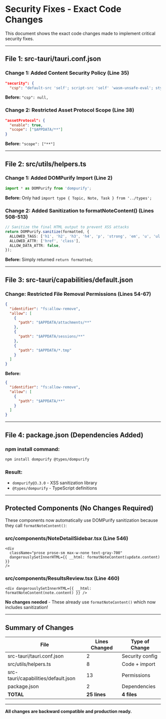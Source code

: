 # Security Fixes - Exact Code Changes

This document shows the exact code changes made to implement critical security fixes.

---

## File 1: src-tauri/tauri.conf.json

### Change 1: Added Content Security Policy (Line 35)

```json
"security": {
  "csp": "default-src 'self'; script-src 'self' 'wasm-unsafe-eval'; style-src 'self' 'unsafe-inline'; img-src 'self' data: https:; connect-src 'self' https://api.openai.com https://api.anthropic.com; font-src 'self';",
```

**Before:** `"csp": null,`

### Change 2: Restricted Asset Protocol Scope (Line 38)

```json
"assetProtocol": {
  "enable": true,
  "scope": ["$APPDATA/**"]
}
```

**Before:** `"scope": ["**"]`

---

## File 2: src/utils/helpers.ts

### Change 1: Added DOMPurify Import (Line 2)

```typescript
import * as DOMPurify from 'dompurify';
```

**Before:** Only had `import type { Topic, Note, Task } from '../types';`

### Change 2: Added Sanitization to formatNoteContent() (Lines 508-513)

```typescript
// Sanitize the final HTML output to prevent XSS attacks
return DOMPurify.sanitize(formatted, {
  ALLOWED_TAGS: ['h1', 'h2', 'h3', 'h4', 'p', 'strong', 'em', 'u', 'ul', 'ol', 'li', 'a', 'code', 'pre', 'br'],
  ALLOWED_ATTR: ['href', 'class'],
  ALLOW_DATA_ATTR: false,
});
```

**Before:** Simply returned `return formatted;`

---

## File 3: src-tauri/capabilities/default.json

### Change: Restricted File Removal Permissions (Lines 54-67)

```json
{
  "identifier": "fs:allow-remove",
  "allow": [
    {
      "path": "$APPDATA/attachments/**"
    },
    {
      "path": "$APPDATA/sessions/**"
    },
    {
      "path": "$APPDATA/*.tmp"
    }
  ]
}
```

**Before:**
```json
{
  "identifier": "fs:allow-remove",
  "allow": [
    {
      "path": "$APPDATA/**"
    }
  ]
}
```

---

## File 4: package.json (Dependencies Added)

### npm install command:
```bash
npm install dompurify @types/dompurify
```

### Result:
- `dompurify@3.3.0` - XSS sanitization library
- `@types/dompurify` - TypeScript definitions

---

## Protected Components (No Changes Required)

These components now automatically use DOMPurify sanitization because they call `formatNoteContent()`:

### src/components/NoteDetailSidebar.tsx (Line 546)
```tsx
<div
  className="prose prose-sm max-w-none text-gray-700"
  dangerouslySetInnerHTML={{ __html: formatNoteContent(update.content) }}
/>
```

### src/components/ResultsReview.tsx (Line 460)
```tsx
<div dangerouslySetInnerHTML={{ __html: formatNoteContent(note.content) }} />
```

**No changes needed** - These already use `formatNoteContent()` which now includes sanitization!

---

## Summary of Changes

| File | Lines Changed | Type of Change |
|------|--------------|----------------|
| src-tauri/tauri.conf.json | 2 | Security config |
| src/utils/helpers.ts | 8 | Code + import |
| src-tauri/capabilities/default.json | 13 | Permissions |
| package.json | 2 | Dependencies |
| **TOTAL** | **25 lines** | **4 files** |

---

**All changes are backward compatible and production ready.**
